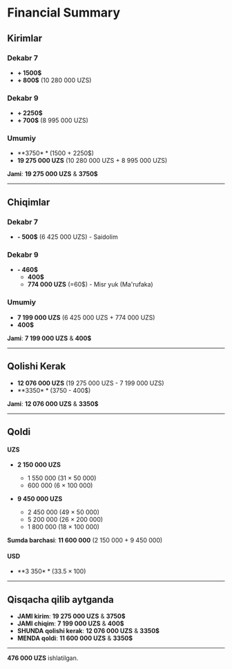 
# Financial Summary


## Kirimlar

### Dekabr 7
- **+ 1500$**  
- **+ 800$** (10 280 000 UZS)

### Dekabr 9
- **+ 2250$**  
- **+ 700$** (8 995 000 UZS)

### Umumiy
- **3750$** (1500$ + 2250$)  
- **19 275 000 UZS** (10 280 000 UZS + 8 995 000 UZS)  

**Jami**: **19 275 000 UZS** & **3750$**

---

## Chiqimlar

### Dekabr 7
- **- 500$** (6 425 000 UZS) - Saidolim

### Dekabr 9
- **- 460$**  
  - **400$**  
  - **774 000 UZS** (=60$) - Misr yuk (Ma'rufaka)

### Umumiy
- **7 199 000 UZS** (6 425 000 UZS + 774 000 UZS)  
- **400$**

**Jami**: **7 199 000 UZS** & **400$**

---

## Qolishi Kerak

- **12 076 000 UZS** (19 275 000 UZS - 7 199 000 UZS)  
- **3350$** (3750$ - 400$)

**Jami**: **12 076 000 UZS** & **3350$**

---

## Qoldi

#### UZS
- **2 150 000 UZS**  
  - 1 550 000 (31 × 50 000)  
  - 600 000 (6 × 100 000)  

- **9 450 000 UZS**  
  - 2 450 000 (49 × 50 000)  
  - 5 200 000 (26 × 200 000)  
  - 1 800 000 (18 × 100 000)  

**Sumda barchasi**: **11 600 000** (2 150 000 + 9 450 000)

#### USD
- **3 350$** (33.5 × 100$)

---

## Qisqacha qilib aytganda

- **JAMI kirim**: **19 275 000 UZS** & **3750$**  
- **JAMI chiqim**: **7 199 000 UZS** & **400$**  
- **SHUNDA qolishi kerak**: **12 076 000 UZS** & **3350$**  
- **MENDA qoldi**: **11 600 000 UZS** & **3350$**

---


**476 000 UZS** ishlatilgan.
